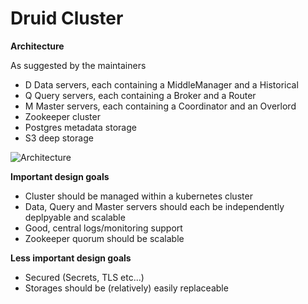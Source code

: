 # Druid Cluster

**Architecture**

As suggested by the maintainers

- D Data servers, each containing a MiddleManager and a Historical
- Q Query servers, each containing a Broker and a Router
- M Master servers, each containing a Coordinator and an Overlord
- Zookeeper cluster
- Postgres metadata storage
- S3 deep storage

![Architecture](https://druid.apache.org/docs/latest/assets/druid-architecture.png)

**Important design goals**

- Cluster should be managed within a kubernetes cluster
- Data, Query and Master servers should each be independently deplpyable and scalable
- Good, central logs/monitoring support
- Zookeeper quorum should be scalable

**Less important design goals**

- Secured (Secrets, TLS etc...)
- Storages should be (relatively) easily replaceable
